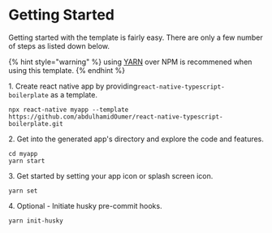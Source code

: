 # Getting Started

Getting started with the template is fairly easy. There are only a few number of steps as listed down below.

{% hint style="warning" %}
using [YARN](https://yarnpkg.com) over NPM is recommened when using this template.
{% endhint %}

1\. Create react native app by providing`react-native-typescript-boilerplate` as a template.

```
npx react-native myapp --template https://github.com/abdulhamidOumer/react-native-typescript-boilerplate.git
```

2\. Get into the generated app's directory and explore the code and features.

```
cd myapp
yarn start
```

3\. Get started by setting your app icon or splash screen icon.

```
yarn set
```

4\. Optional - Initiate husky pre-commit hooks.

```
yarn init-husky
```
